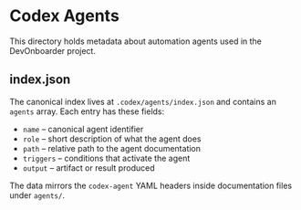 # Codex Agents

This directory holds metadata about automation agents used in the DevOnboarder project.

## index.json

The canonical index lives at `.codex/agents/index.json` and contains an
`agents` array. Each entry has these fields:

- `name` – canonical agent identifier
- `role` – short description of what the agent does
- `path` – relative path to the agent documentation
- `triggers` – conditions that activate the agent
- `output` – artifact or result produced

The data mirrors the `codex-agent` YAML headers inside documentation files under `agents/`.
